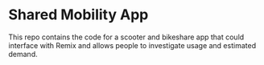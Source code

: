 # Shared Mobility App
This repo contains the code for a scooter and bikeshare app that could interface with Remix and allows people to investigate usage and estimated demand.
